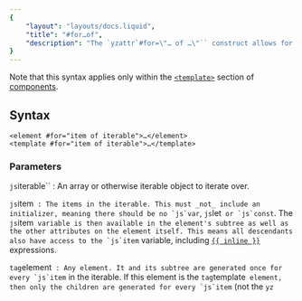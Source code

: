 ```yaml
---
{
	"layout": "layouts/docs.liquid",
	"title": "#for…of",
	"description": "The `yzattr`#for=\"… of …\"`` construct allows for generating lists of elements easily within the template itself."
}
---
```


Note that this syntax applies only within the [`<template>`](/docs/components/template/) section of [components](/docs/components/).

## Syntax

```yz
<element #for="item of iterable">…</element>
<template #for="item of iterable">…</template>
```

### Parameters

`js`iterable``
: An array or otherwise iterable object to iterate over.

`js`item``
: The items in the iterable. This must _not_ include an initializer, meaning there should be no `js`var``, `js`let`` or `js`const``. The `js`item`` variable is then available in the element's subtree as well as the other attributes on the element itself. This means all descendants also have access to the `js`item`` variable, including [`{{ inline }}`](/docs/components/template/inline/) expressions.

`tag`element``
: Any element. It and its subtree are generated once for every `js`item`` in the iterable. If this element is the `tag`template`` element, then only the children are generated for every `js`item`` (not the `yz`<template>`` itself).

:::info
**Note:** Only `yzattr`#for="… of …"`` expressions are supported. While the `js`for(initializer; condition; incrementer)`` form of for-loops is not supported, one may achieve the same goal by generating the array of iterated items before looping, and assigning it to a key in the component state object [`$`](/docs/components/$/).
:::

## Details

For simple cases, `yzattr`#for="… of …"`` behaves just like one might expect; it iterates over the iterable, and generates elements for each item. Unlike some other frameworks, Yozo does not need a `attr`key`` attribute to keep track of which item is which. In classic Yozo fashion, this sacrifices some performance for simplicity and ease-of-use. However, Yozo does try to optimize things somewhat; for example, if the iterable triggers a re-render, items that did not change in value are not recomputed.

## Examples

### Generating list items
First, let's have a look at a basic example. We'll define a list of different drinks in our [`<script>`](/docs/components/script/) section, which we'll then render in a classic unordered list (`yz`<ul>``). Note that the repeating element is the `yz`<li>``, i.e. the list items themselves, so we'll need to put the `attr`#for`` attribute on the list items.

```yz
<title>drinks-list</title>
<template mode="closed">
	<ul>
		<li #for="drink of $.drinks">
			{{ drink }}
		</li>
	</ul>
</template>
<script>
$.drinks = ['water', 'tea', 'coffee', 'soda'];
</script>
```

When the `js`$.drinks`` array updates, then so will the list.

### Objects vs primitives

In the previous example, our array contained primitives. In that case, iterating the array directly is fine. However, if our array contains objects, then iterating the items directly means we're losing the reactivity that they might have. To get around this, iterate over a [live](/docs/live/) variable, instead of its plain value:

```yz
<title>drinks-list</title>
<template mode="closed">
	<ul>
		<li #for="$drink of $.$drinks">
			{{ $drink.name }}
		</li>
	</ul>
</template>
<script>
$.drinks = [{ name: 'water' }, { name: 'tea' } /* , … */];
</script>
```

Just like when accessing deeper properties on live variables, we'll want to keep the entire accessing chain live until the very last property access. In the case of `yzattr`#for="… of …"``, that means iterating over live items whenever the items are objects.

### Combining with #if

Sometimes, we might conditionally render a list of items, or have certain conditions on each item of a list. Unfortunately, attribute order is not guaranteed, and so writing `attr`#for="…"`` and `attr`#if="…"`` on the same element is ambiguous. Instead, split the attributes over two elements; one may be a `yz`<template>`` element, which, when used with a logical (`attr`#``-prefixed) attribute, renders its children. For example, to render list items conditionally:

```yz
<title>healthy-drinks</title>
<template mode="closed">
	<ul>
		<template #for="drink of $.drinks">
			<li #if="$.isHealthy(drink)">{{ drink }}</li>
		</template>
	</ul>
</template>
<script>
$.drinks = ['water', 'tea', 'coffee', 'soda'];
$.isHealthy = drink => { /* … */ };
</script>
```

Alternatively, to set a condition on whether or not to render a list might look something like

```yz
<title>drinks-and-fuels</title>
<template mode="closed">
	<ul>
		<template #if="$.showDrinks">
			<li #for="drink of $.drinks">
				{{ drink }}
			</li>
		</template>
		<template #else>
			<li #for="fuel of $.fuels" class="fuel">
				{{ fuel }}
			</li>
		</template>
</template>
<script>
$.drinks = ['water', 'tea', 'coffee', 'soda'];
$.fuels = ['petrol', 'hydrogen'];
</script>
```

Note that while it is possible to use `yz`<template>`` wrappers for `attr`#for`` expressions regardless of whether or not they are necessary, it is more performance-friendly to avoid this and use `attr`#for`` on the elements themselves.

## Usage notes

In situations where there's a need to render a lot of elements (e.g. several hundreds) or there's an otherwise performance-sensitive situation, it may be desirable to manage list rendering manually using an [`effect()`](/docs/effect/).

## See also

- [`<template>`](/docs/components/template/)
- [`#if-else`](/docs/components/template/if-else/)
- [`$`](/docs/components/$/)
- [Live variables](/docs/live/)
